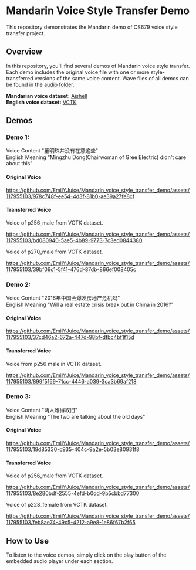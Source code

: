 # Mandarin Voice Style Transfer Demo

This repository demonstrates the Mandarin demo of CS679 voice style transfer project. 

## Overview

In this repository, you'll find several demos of Mandarin voice style transfer. Each demo includes the original voice file with one or more style-transferred versions of the same voice content. Wave files of all demos can be found in the [audio folder](audio/).

**Mandarian voice dataset:** [Aishell](https://www.openslr.org/33/)\
**English voice dataset:** [VCTK](https://huggingface.co/datasets/vctk)

## Demos

### Demo 1: 
Voice Content "董明珠并没有在意这些"\
English Meaning "Mingzhu Dong(Chairwoman of Gree Electric) didn't care about this"

#### Original Voice

https://github.com/EmilYJuice/Mandarin_voice_style_transfer_demo/assets/117955103/978c748f-ee54-4d3f-81b0-ae39a27fe8cf

#### Transferred Voice
Voice of p256_male from VCTK dataset.

https://github.com/EmilYJuice/Mandarin_voice_style_transfer_demo/assets/117955103/bd080940-5ae5-4b89-9773-7c3ed0844380

Voice of p270_male from VCTK dataset.

https://github.com/EmilYJuice/Mandarin_voice_style_transfer_demo/assets/117955103/39bf06c1-5f41-476d-87db-866ef008405c


### Demo 2: 
Voice Content "2016年中国会爆发房地产危机吗"\
English Meaning "Will a real estate crisis break out in China in 2016?"

#### Original Voice

https://github.com/EmilYJuice/Mandarin_voice_style_transfer_demo/assets/117955103/37cd46a2-672a-447d-98bf-dfbc4bf1f15d

#### Transferred Voice
Voice from p256 male in VCTK dataset.

https://github.com/EmilYJuice/Mandarin_voice_style_transfer_demo/assets/117955103/899f5169-71cc-4446-a039-3ca3b69af218


### Demo 3: 
Voice Content "两人难得叙旧"\
English Meaning "The two are talking about the old days"

#### Original Voice

https://github.com/EmilYJuice/Mandarin_voice_style_transfer_demo/assets/117955103/19d85330-c935-404c-9a2e-5b03e80931f8

#### Transferred Voice
Voice of p256_male from VCTK dataset.

https://github.com/EmilYJuice/Mandarin_voice_style_transfer_demo/assets/117955103/8e280bdf-2555-4efd-b0dd-9b5cbbd77300

Voice of p228_female from VCTK dataset.

https://github.com/EmilYJuice/Mandarin_voice_style_transfer_demo/assets/117955103/feb8ae74-49c5-4212-a9e8-1e86f67b2f65




## How to Use

To listen to the voice demos, simply click on the play button of the embedded audio player under each section.


